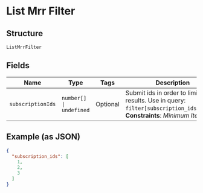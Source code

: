 
# List Mrr Filter

## Structure

`ListMrrFilter`

## Fields

| Name | Type | Tags | Description |
|  --- | --- | --- | --- |
| `subscriptionIds` | `number[] \| undefined` | Optional | Submit ids in order to limit results. Use in query: `filter[subscription_ids]=1,2,3`.<br>**Constraints**: *Minimum Items*: `1` |

## Example (as JSON)

```json
{
  "subscription_ids": [
    1,
    2,
    3
  ]
}
```

